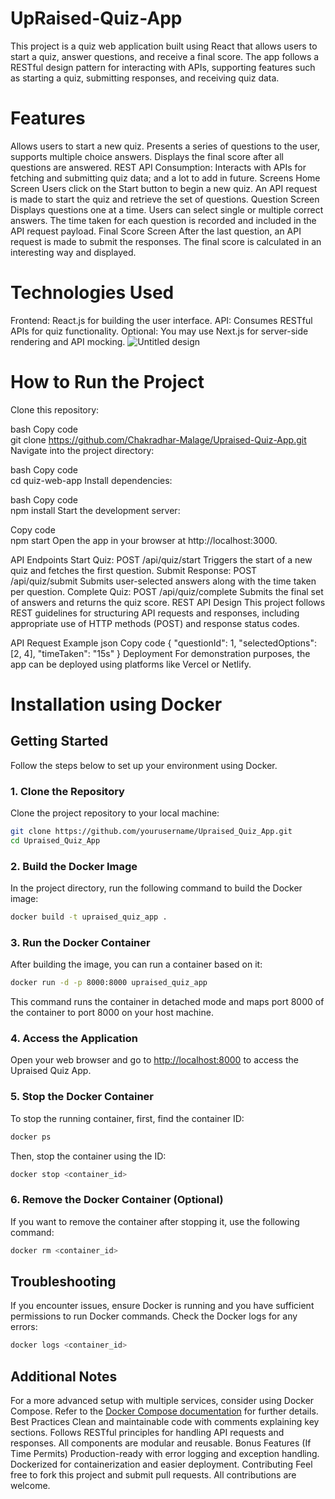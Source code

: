 # UpRaised-Quiz-App
This project is a quiz web application built using React that allows users to start a quiz, answer questions, and receive a final score. The app follows a RESTful design pattern for interacting with APIs, supporting features such as starting a quiz, submitting responses, and receiving quiz data.

# Features
Allows users to start a new quiz.
Presents a series of questions to the user, supports multiple choice answers.
Displays the final score after all questions are answered.
REST API Consumption: Interacts with APIs for fetching and submitting quiz data; and a lot to add in future.
Screens
Home Screen
Users click on the Start button to begin a new quiz.
An API request is made to start the quiz and retrieve the set of questions.
Question Screen
Displays questions one at a time.
Users can select single or multiple correct answers.
The time taken for each question is recorded and included in the API request payload.
Final Score Screen
After the last question, an API request is made to submit the responses.
The final score is calculated in an interesting way and displayed.
# Technologies Used
Frontend: React.js for building the user interface.
API: Consumes RESTful APIs for quiz functionality.
Optional: You may use Next.js for server-side rendering and API mocking.
![Untitled design](https://github.com/user-attachments/assets/1219a045-e346-4ebb-80c6-61f016ba1ef0)

# How to Run the Project
Clone this repository:

bash
Copy code<br>
git clone https://github.com/Chakradhar-Malage/Upraised-Quiz-App.git
Navigate into the project directory:

bash
Copy code<br>
cd quiz-web-app
Install dependencies:

bash
Copy code<br>
npm install
Start the development server:


Copy code<br>
npm start
Open the app in your browser at http://localhost:3000.<br>

API Endpoints
Start Quiz: POST /api/quiz/start
Triggers the start of a new quiz and fetches the first question.
Submit Response: POST /api/quiz/submit
Submits user-selected answers along with the time taken per question.
Complete Quiz: POST /api/quiz/complete
Submits the final set of answers and returns the quiz score.
REST API Design
This project follows REST guidelines for structuring API requests and responses, including appropriate use of HTTP methods (POST) and response status codes.

API Request Example
json
Copy code
{
  "questionId": 1,
  "selectedOptions": [2, 4],
  "timeTaken": "15s"
}
Deployment
For demonstration purposes, the app can be deployed using platforms like Vercel or Netlify.

# Installation using Docker
## Getting Started

Follow the steps below to set up your environment using Docker.

### 1. Clone the Repository

Clone the project repository to your local machine:

```bash
git clone https://github.com/yourusername/Upraised_Quiz_App.git
cd Upraised_Quiz_App
```

### 2. Build the Docker Image

In the project directory, run the following command to build the Docker image:

```bash
docker build -t upraised_quiz_app .
```

### 3. Run the Docker Container

After building the image, you can run a container based on it:

```bash
docker run -d -p 8000:8000 upraised_quiz_app
```

This command runs the container in detached mode and maps port 8000 of the container to port 8000 on your host machine.

### 4. Access the Application

Open your web browser and go to [http://localhost:8000](http://localhost:8000) to access the Upraised Quiz App.

### 5. Stop the Docker Container

To stop the running container, first, find the container ID:

```bash
docker ps
```

Then, stop the container using the ID:

```bash
docker stop <container_id>
```

### 6. Remove the Docker Container (Optional)

If you want to remove the container after stopping it, use the following command:

```bash
docker rm <container_id>
```

## Troubleshooting

If you encounter issues, ensure Docker is running and you have sufficient permissions to run Docker commands. Check the Docker logs for any errors:

```bash
docker logs <container_id>
```

## Additional Notes

For a more advanced setup with multiple services, consider using Docker Compose. Refer to the [Docker Compose documentation](https://docs.docker.com/compose/) for further details.
Best Practices
Clean and maintainable code with comments explaining key sections.
Follows RESTful principles for handling API requests and responses.
All components are modular and reusable.
Bonus Features (If Time Permits)
Production-ready with error logging and exception handling.
Dockerized for containerization and easier deployment.
Contributing
Feel free to fork this project and submit pull requests. All contributions are welcome.
